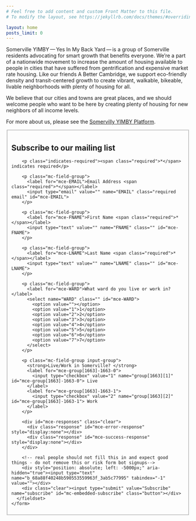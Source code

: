 ```yaml
---
# Feel free to add content and custom Front Matter to this file.
# To modify the layout, see https://jekyllrb.com/docs/themes/#overriding-theme-defaults

layout: home
posts_limit: 0
---
```

Somerville YIMBY — Yes In My Back Yard — is a group of Somerville residents advocating for smart growth that benefits everyone. We’re a part of a nationwide movement to increase the amount of housing available to people in cities that have suffered from gentrification and expensive market rate housing. Like our friends A Better Cambridge, we support eco-friendly density and transit-centered growth to create vibrant, walkable, bikeable, livable neighborhoods with plenty of housing for all.

We believe that our cities and towns are great places, and we should welcome people who want to be here by creating plenty of housing for new neighbors of all income levels.

For more about us, please see the [Somervilly YIMBY Platform](/platform/).

<section class="mailing-list">
  <!-- Begin Mailchimp Signup Form -->
  <div id="mc_embed_signup wrapper">
    <form action="https://somervilleyimby.us15.list-manage.com/subscribe/post?u=68a88f40248b590553559963f&amp;id=3ab5c77995" method="post" id="mc-embedded-subscribe-form" name="mc-embedded-subscribe-form" class="validate" target="_blank" novalidate>
      <fieldset id="mc_embed_signup_scroll">
        <h2>Subscribe to our mailing list</h2>

        <p class="indicates-required"><span class="required">*</span> indicates required</p>

        <p class="mc-field-group">
          <label for="mce-EMAIL">Email Address <span class="required">*</span></label>
          <input type="email" value="" name="EMAIL" class="required email" id="mce-EMAIL">
        </p>

        <p class="mc-field-group">
          <label for="mce-FNAME">First Name <span class="required">*</span></label>
          <input type="text" value="" name="FNAME" class="" id="mce-FNAME">
        </p>

        <p class="mc-field-group">
          <label for="mce-LNAME">Last Name <span class="required">*</span></label>
          <input type="text" value="" name="LNAME" class="" id="mce-LNAME">
        </p>

        <p class="mc-field-group">
          <label for="mce-WARD">What ward do you live or work in?</label>
          <select name="WARD" class="" id="mce-WARD">
            <option value=""></option>
            <option value="1">1</option>
            <option value="2">2</option>
            <option value="3">3</option>
            <option value="4">4</option>
            <option value="5">5</option>
            <option value="6">6</option>
            <option value="7">7</option>
          </select>
        </p>

        <p class="mc-field-group input-group">
          <strong>Live/Work in Somerville? </strong>
          <label for="mce-group[1663]-1663-0">
            <input type="checkbox" value="1" name="group[1663][1]" id="mce-group[1663]-1663-0"> Live
          </label>
          <label for="mce-group[1663]-1663-1">
            <input type="checkbox" value="2" name="group[1663][2]" id="mce-group[1663]-1663-1"> Work
          </label>
        </p>

        <div id="mce-responses" class="clear">
          <div class="response" id="mce-error-response" style="display:none"></div>
          <div class="response" id="mce-success-response" style="display:none"></div>
        </div>

        <!-- real people should not fill this in and expect good things - do not remove this or risk form bot signups-->
        <div style="position: absolute; left: -5000px;" aria-hidden="true"><input type="text" name="b_68a88f40248b590553559963f_3ab5c77995" tabindex="-1" value=""></div>
        <div class="clear"><input type="submit" value="Subscribe" name="subscribe" id="mc-embedded-subscribe" class="button"></div>
      </fieldset>
    </form>
  </div>
  <script src="//s3.amazonaws.com/downloads.mailchimp.com/js/mc-validate.js"></script>
  <script>(function($) {window.fnames = new Array(); window.ftypes = new Array();fnames[0]='EMAIL';ftypes[0]='email';fnames[1]='FNAME';ftypes[1]='text';fnames[2]='LNAME';ftypes[2]='text';fnames[5]='PHONE';ftypes[5]='phone';fnames[3]='TWITTER';ftypes[3]='text';fnames[4]='FACEBOOK';ftypes[4]='text';fnames[6]='WARD';ftypes[6]='dropdown';}(jQuery));var $mcj = jQuery.noConflict(true);</script>
  <!--End mc_embed_signup-->
</section>
